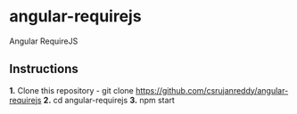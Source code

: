 # angular-requirejs
Angular RequireJS

## Instructions
**1.** Clone this repository - git clone https://github.com/csrujanreddy/angular-requirejs
**2.** cd angular-requirejs
**3.** npm start

